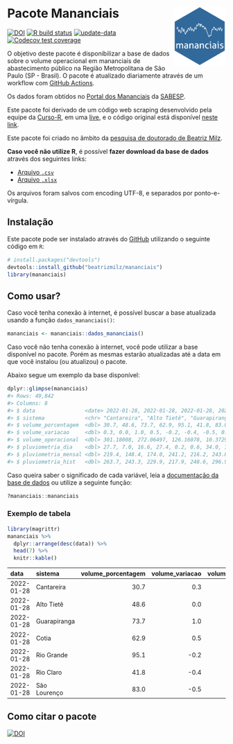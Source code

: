 
<!-- README.md is generated from README.Rmd. Please edit that file -->

# Pacote Mananciais <img src="man/figures/hexlogo.png" align="right" width = "120px"/>

<!-- badges: start -->

[![DOI](https://zenodo.org/badge/DOI/10.5281/zenodo.4733056.svg)](https://doi.org/10.5281/zenodo.4733056)
[![R build
status](https://github.com/beatrizmilz/mananciais/workflows/R-CMD-check/badge.svg)](https://github.com/beatrizmilz/mananciais/actions)
[![update-data](https://github.com/beatrizmilz/mananciais/actions/workflows/2-update_data.yaml/badge.svg)](https://github.com/beatrizmilz/mananciais/actions/workflows/2-update_data.yaml)
[![Codecov test
coverage](https://codecov.io/gh/beatrizmilz/mananciais/branch/master/graph/badge.svg)](https://codecov.io/gh/beatrizmilz/mananciais?branch=master)
<!-- badges: end -->

O objetivo deste pacote é disponibilizar a base de dados sobre o volume
operacional em mananciais de abastecimento público na Região
Metropolitana de São Paulo (SP - Brasil). O pacote é atualizado
diariamente através de um workflow com [GitHub
Actions](https://github.com/beatrizmilz/mananciais/actions).

Os dados foram obtidos no [Portal dos
Mananciais](http://mananciais.sabesp.com.br/Situacao) da
[SABESP](http://site.sabesp.com.br/site/Default.aspx).

Este pacote foi derivado de um código web scraping desenvolvido pela
equipe da [Curso-R](https://www.curso-r.com/), em uma
[live](https://youtu.be/jvZIxrMmOcQ), e o código original está
disponível [neste
link](https://github.com/curso-r/lives/blob/master/drafts/20200730_scraper_sabesp.R).

Este pacote foi criado no âmbito da [pesquisa de doutorado de Beatriz
Milz](https://beatrizmilz.github.io/tese/).

**Caso você não utilize R**, é possível **fazer download da base de
dados** através dos seguintes links:

  - [Arquivo
    `.csv`](https://github.com/beatrizmilz/mananciais/raw/master/inst/extdata/mananciais.csv)
  - [Arquivo
    `.xlsx`](https://github.com/beatrizmilz/mananciais/blob/master/inst/extdata/mananciais.xlsx?raw=true)

Os arquivos foram salvos com encoding UTF-8, e separados por
ponto-e-vírgula.

## Instalação

Este pacote pode ser instalado através do [GitHub](https://github.com/)
utilizando o seguinte código em `R`:

``` r
# install.packages("devtools")
devtools::install_github("beatrizmilz/mananciais")
library(mananciais)
```

## Como usar?

Caso você tenha conexão à internet, é possível buscar a base atualizada
usando a função `dados_mananciais()`:

``` r
mananciais <- mananciais::dados_mananciais() 
```

Caso você não tenha conexão à internet, você pode utilizar a base
disponível no pacote. Porém as mesmas estarão atualizadas até a data em
que você instalou (ou atualizou) o pacote.

Abaixo segue um exemplo da base disponível:

``` r
dplyr::glimpse(mananciais)
#> Rows: 49,842
#> Columns: 8
#> $ data                <date> 2022-01-28, 2022-01-28, 2022-01-28, 2022-01-28, 2…
#> $ sistema             <chr> "Cantareira", "Alto Tietê", "Guarapiranga", "Cotia…
#> $ volume_porcentagem  <dbl> 30.7, 48.6, 73.7, 62.9, 95.1, 41.8, 83.0, 30.4, 48…
#> $ volume_variacao     <dbl> 0.3, 0.0, 1.0, 0.5, -0.2, -0.4, -0.5, 0.1, 0.0, -0…
#> $ volume_operacional  <dbl> 301.18008, 272.06497, 126.16078, 10.37298, 106.732…
#> $ pluviometria_dia    <dbl> 27.7, 7.0, 16.6, 27.4, 0.2, 0.6, 34.0, 12.2, 3.7, …
#> $ pluviometria_mensal <dbl> 219.4, 148.4, 174.0, 241.2, 216.2, 243.8, 315.8, 1…
#> $ pluviometria_hist   <dbl> 263.7, 243.3, 229.9, 217.9, 248.6, 296.9, 273.1, 2…
```

Caso queira saber o significado de cada variável, leia a [documentação
da base de
dados](https://beatrizmilz.github.io/mananciais/reference/mananciais.html)
ou utilize a seguinte função:

``` r
?mananciais::mananciais
```

### Exemplo de tabela

``` r
library(magrittr)
mananciais %>% 
  dplyr::arrange(desc(data)) %>% 
  head(7) %>%
  knitr::kable()
```

| data       | sistema      | volume\_porcentagem | volume\_variacao | volume\_operacional | pluviometria\_dia | pluviometria\_mensal | pluviometria\_hist |
| :--------- | :----------- | ------------------: | ---------------: | ------------------: | ----------------: | -------------------: | -----------------: |
| 2022-01-28 | Cantareira   |                30.7 |              0.3 |           301.18008 |              27.7 |                219.4 |              263.7 |
| 2022-01-28 | Alto Tietê   |                48.6 |              0.0 |           272.06497 |               7.0 |                148.4 |              243.3 |
| 2022-01-28 | Guarapiranga |                73.7 |              1.0 |           126.16078 |              16.6 |                174.0 |              229.9 |
| 2022-01-28 | Cotia        |                62.9 |              0.5 |            10.37298 |              27.4 |                241.2 |              217.9 |
| 2022-01-28 | Rio Grande   |                95.1 |            \-0.2 |           106.73263 |               0.2 |                216.2 |              248.6 |
| 2022-01-28 | Rio Claro    |                41.8 |            \-0.4 |             5.71934 |               0.6 |                243.8 |              296.9 |
| 2022-01-28 | São Lourenço |                83.0 |            \-0.5 |            73.74421 |              34.0 |                315.8 |              273.1 |

## Como citar o pacote

[![DOI](https://zenodo.org/badge/DOI/10.5281/zenodo.4733056.svg)](https://doi.org/10.5281/zenodo.4733056)
